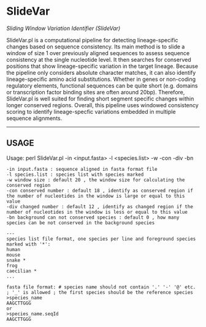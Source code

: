 # SlideVar
_Sliding Window Variation Identifier (SlideVar)_

SlideVar.pl is a computational pipeline for detecting lineage-specific changes based on sequence consistency. Its main method is to slide a window of size 1 over previously aligned sequences to assess sequence consistency at the single nucleotide level. It then searches for conserved positions that show lineage-specific variation in the target lineage. Because the pipeline only considers absolute character matches, it can also identify lineage-specific amino acid substitutions. Whether in genes or non-coding regulatory elements, functional sequences can be quite short (e.g. domains or transcription factor binding sites are often around 20bp). Therefore, SlideVar.pl is well suited for finding short segment specific changes within longer conserved regions. Overall, this pipeline uses windowed consistency scoring to identify lineage-specfic variations embedded in multiple sequence alignments.

---
## USAGE


Usage:
    perl SlideVar.pl -in <input.fasta> -l <species.list> -w <window size> -con <conserved number> -div <changed number> -bn <background can not conserved species>

    -in input.fasta : sequence aligned in fasta format file
    -l species.list : species list with species marked
    -w window size : default 20 , the window size for calculating the conserved region
    -con conserved number : default 18 , identify as conserved region if the number of nucleotides in the window is large or equal to this value
    -div changed number : default 12 , identify as changed region if the number of nucleotides in the window is less or equal to this value
    -bn background can not conserved species : default 0 , how many species can be not conserved in the background species

    ---
    species list file format, one species per line and foreground species marked with '*':
    human
    mouse
    snake *
    frog
    caecilian *
    ...

    fasta file format: # species name should not contain '.' '-' '@' etc. ; '_' is allowed ; the first species should be the reference species
    >species_name
    AAGCTTGGG
    or
    >species_name.seqId
    AAGCTTGGG
